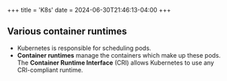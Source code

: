 +++
title = 'K8s'
date = 2024-06-30T21:46:13-04:00
+++

## Various container runtimes
- Kubernetes is responsible for scheduling pods.
- **Container runtimes** manage the containers which make up these pods. The **Container Runtime Interface** (CRI) allows Kubernetes to use any CRI-compliant runtime.